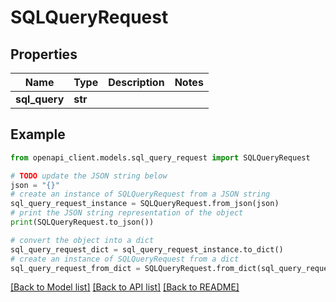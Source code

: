 # SQLQueryRequest


## Properties

Name | Type | Description | Notes
------------ | ------------- | ------------- | -------------
**sql_query** | **str** |  | 

## Example

```python
from openapi_client.models.sql_query_request import SQLQueryRequest

# TODO update the JSON string below
json = "{}"
# create an instance of SQLQueryRequest from a JSON string
sql_query_request_instance = SQLQueryRequest.from_json(json)
# print the JSON string representation of the object
print(SQLQueryRequest.to_json())

# convert the object into a dict
sql_query_request_dict = sql_query_request_instance.to_dict()
# create an instance of SQLQueryRequest from a dict
sql_query_request_from_dict = SQLQueryRequest.from_dict(sql_query_request_dict)
```
[[Back to Model list]](../README.md#documentation-for-models) [[Back to API list]](../README.md#documentation-for-api-endpoints) [[Back to README]](../README.md)


